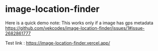 ﻿# image-location-finder

Here is a quick demo
note: This works only if a image has gps metadata
https://github.com/vekcodes/image-location-finder/issues/1#issue-2682861777


Test link : https://image-location-finder.vercel.app/
